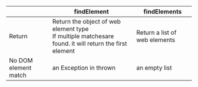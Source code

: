 |                      | findElement                                                                                                 | findElements                  |
|----------------------|-------------------------------------------------------------------------------------------------------------|-------------------------------|
| Return               | Return the object of web element type  <br/> If multiple matchesare found. it will return the first element | Return a list of web elements |                                            
| No DOM element match | an Exception in thrown                                                                                      | an empty list                 |                


